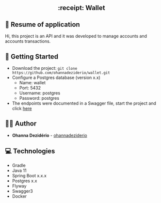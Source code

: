 <h2 align="center"> 
  :receipt: Wallet
</h1>

## :bookmark_tabs: Resume of application
Hi, this project is an API and it was developed to manage accounts and accounts transactions.

## :mag_right: Getting Started

- Download the project: ```git clone https://github.com/ohannadeziderio/wallet.git``` 
- Configure a Postgres database (version x.x)
  - Name: wallet
  - Port: 5432
  - Username: postgres
  - Password: postgres 
- The endpoints were documented in a Swagger file, start the project and click [here]()

## :woman_technologist: Author

* **Ohanna Dezidério** - [ohannadeziderio](https://github.com/ohannadeziderio)

## :computer: Technologies

- Gradle
- Java 11
- Spring Boot x.x.x
- Postgres x.x
- Flyway
- Swagger3
- Docker
